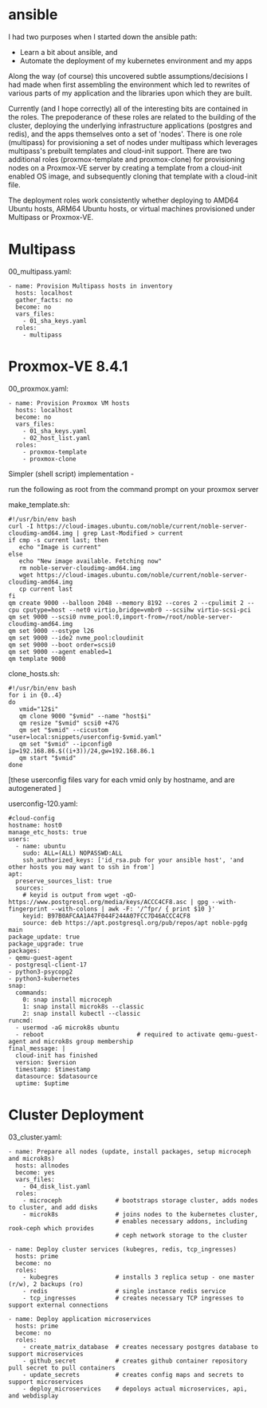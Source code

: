 # ansible

I had two purposes when I started down the ansible path:
- Learn a bit about ansible, and
- Automate the deployment of my kubernetes environment and my apps

Along the way (of course) this uncovered subtle assumptions/decisions I had made when first assembling the environment which led to rewrites of various parts of my application and the libraries upon which they are built.

Currently (and I hope correctly) all of the interesting bits are contained in the roles. The prepoderance of these roles are related to the building of the cluster, deploying the underlying infrastructure applications (postgres and redis), and the apps themselves onto a set of 'nodes'. There is one role (multipass) for provisioning a set of nodes under multipass which leverages multipass's prebuilt templates and cloud-init support. There are two additional roles (proxmox-template and proxmox-clone) for provisioning nodes on a Proxmox-VE server by creating a template from a cloud-init enabled OS image, and subsequently cloning that template with a cloud-init file.  

The deployment roles work consistently whether deploying to AMD64 Ubuntu hosts, ARM64 Ubuntu hosts, or virtual machines provisioned under Multipass or Proxmox-VE.

# Multipass

00_multipass.yaml:

```
- name: Provision Multipass hosts in inventory
  hosts: localhost
  gather_facts: no
  become: no
  vars_files: 
    - 01_sha_keys.yaml
  roles:
    - multipass
```

# Proxmox-VE 8.4.1

00_proxmox.yaml:

```
- name: Provision Proxmox VM hosts
  hosts: localhost
  become: no
  vars_files:
    - 01_sha_keys.yaml
    - 02_host_list.yaml
  roles:
    - proxmox-template
    - proxmox-clone
```
Simpler (shell script) implementation -

run the following as root from the command prompt on your proxmox server

make_template.sh:

```
#!/usr/bin/env bash
curl -I https://cloud-images.ubuntu.com/noble/current/noble-server-cloudimg-amd64.img | grep Last-Modified > current
if cmp -s current last; then
   echo "Image is current"
else
   echo "New image available. Fetching now"
   rm noble-server-cloudimg-amd64.img
   wget https://cloud-images.ubuntu.com/noble/current/noble-server-cloudimg-amd64.img
   cp current last
fi
qm create 9000 --balloon 2048 --memory 8192 --cores 2 --cpulimit 2 --cpu cputype=host --net0 virtio,bridge=vmbr0 --scsihw virtio-scsi-pci
qm set 9000 --scsi0 nvme_pool:0,import-from=/root/noble-server-cloudimg-amd64.img
qm set 9000 --ostype l26
qm set 9000 --ide2 nvme_pool:cloudinit
qm set 9000 --boot order=scsi0
qm set 9000 --agent enabled=1
qm template 9000
```

clone_hosts.sh:

```
#!/usr/bin/env bash
for i in {0..4}
do
   vmid="12$i"
   qm clone 9000 "$vmid" --name "host$i"
   qm resize "$vmid" scsi0 +47G
   qm set "$vmid" --cicustom "user=local:snippets/userconfig-$vmid.yaml"
   qm set "$vmid" --ipconfig0 ip=192.168.86.$((i+3))/24,gw=192.168.86.1
   qm start "$vmid"
done
```

[these userconfig files vary for each vmid only by hostname, and are autogenerated ]

userconfig-120.yaml:

```
#cloud-config
hostname: host0
manage_etc_hosts: true
users:
  - name: ubuntu
    sudo: ALL=(ALL) NOPASSWD:ALL
    ssh_authorized_keys: ['id_rsa.pub for your ansible host', 'and other hosts you may want to ssh in from']
apt:
  preserve_sources_list: true
  sources:
    # keyid is output from wget -qO- https://www.postgresql.org/media/keys/ACCC4CF8.asc | gpg --with-fingerprint --with-colons | awk -F: '/^fpr/ { print $10 }'
    keyid: B97B0AFCAA1A47F044F244A07FCC7D46ACCC4CF8
    source: deb https://apt.postgresql.org/pub/repos/apt noble-pgdg main
package_update: true
package_upgrade: true
packages:
- qemu-guest-agent
- postgresql-client-17
- python3-psycopg2
- python3-kubernetes
snap:
  commands:
    0: snap install microceph
    1: snap install microk8s --classic
    2: snap install kubectl --classic
runcmd:
  - usermod -aG microk8s ubuntu
  - reboot                          # required to activate qemu-guest-agent and microk8s group membership
final_message: |
  cloud-init has finished
  version: $version
  timestamp: $timestamp
  datasource: $datasource
  uptime: $uptime
```

# Cluster Deployment

03_cluster.yaml:

```
- name: Prepare all nodes (update, install packages, setup microceph and microk8s)
  hosts: allnodes
  become: yes
  vars_files:
    - 04_disk_list.yaml
  roles:
    - microceph               # bootstraps storage cluster, adds nodes to cluster, and add disks
    - microk8s                # joins nodes to the kubernetes cluster, 
                              # enables necessary addons, including rook-ceph which provides
                              # ceph network storage to the cluster

- name: Deploy cluster services (kubegres, redis, tcp_ingresses)
  hosts: prime
  become: no
  roles:
    - kubegres                # installs 3 replica setup - one master (r/w), 2 backups (ro)
    - redis                   # single instance redis service
    - tcp_ingresses           # creates necessary TCP ingresses to support external connections

- name: Deploy application microservices
  hosts: prime
  become: no
  roles:
    - create_matrix_database  # creates necessary postgres database to support microservices
    - github_secret           # creates github container repository pull secret to pull containers
    - update_secrets          # creates config maps and secrets to support microservices
    - deploy_microservices    # depoloys actual microservices, api, and webdisplay
```